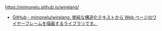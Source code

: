 https://mimonelu.github.io/wirelang/

- [GitHub - mimonelu/wirelang: 単純な構造化テキストから Web ページのワイヤーフレームを描画するライブラリです。](https://github.com/mimonelu/wirelang)
